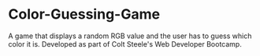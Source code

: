 # Color-Guessing-Game
A game that displays a random RGB value and the user has to guess which color it is. Developed as part of Colt Steele's Web Developer Bootcamp.
